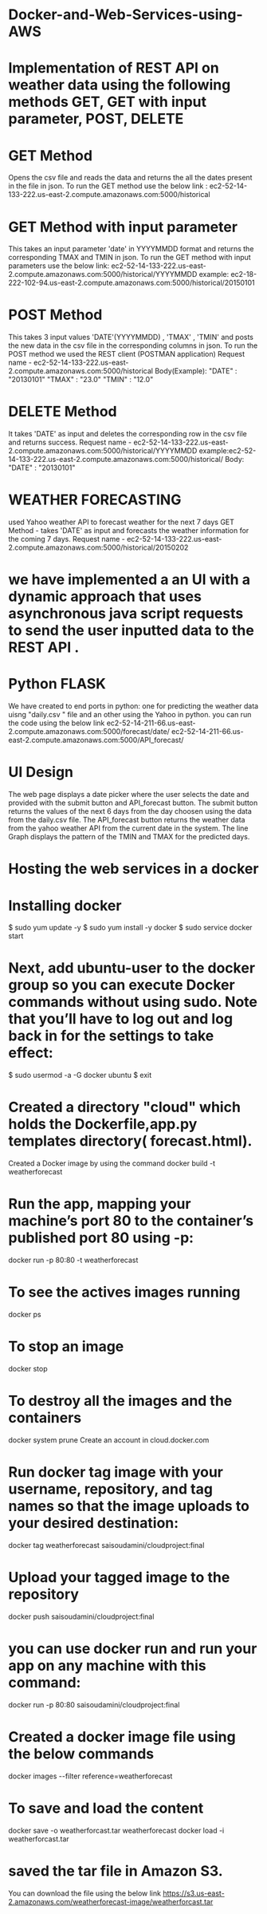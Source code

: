 # Docker-and-Web-Services-using-AWS
# Implementation of REST API on weather data using the following methods GET, GET with input parameter, POST, DELETE
# GET Method
Opens the csv file and reads the data and returns the all the dates present in the file in json. To run the GET method use the below link : ec2-52-14-133-222.us-east-2.compute.amazonaws.com:5000/historical
# GET Method with input parameter
This takes an input parameter 'date' in YYYYMMDD format and returns the corresponding TMAX and TMIN in json. To run the GET method with input parameters use the below link: ec2-52-14-133-222.us-east-2.compute.amazonaws.com:5000/historical/YYYYMMDD example: ec2-18-222-102-94.us-east-2.compute.amazonaws.com:5000/historical/20150101
# POST Method
This takes 3 input values 'DATE'(YYYYMMDD) , 'TMAX' , 'TMIN' and posts the new data in the csv file in the corresponding columns in json. To run the POST method we used the REST client (POSTMAN application) Request name - ec2-52-14-133-222.us-east-2.compute.amazonaws.com:5000/historical
Body(Example): "DATE" : "20130101" "TMAX" : "23.0" "TMIN" : "12.0"
# DELETE Method
It takes 'DATE' as input and deletes the corresponding row in the csv file and returns success. Request name - ec2-52-14-133-222.us-east-2.compute.amazonaws.com:5000/historical/YYYYMMDD example:ec2-52-14-133-222.us-east-2.compute.amazonaws.com:5000/historical/ Body: "DATE" : "20130101"
# WEATHER FORECASTING
used Yahoo weather API to forecast weather for the next 7 days GET Method - takes 'DATE' as input and forecasts the weather information for the coming 7 days. Request name - ec2-52-14-133-222.us-east-2.compute.amazonaws.com:5000/historical/20150202
# we have implemented a an UI  with a dynamic approach that uses asynchronous java script requests to send the user inputted data to the REST API .
# Python FLASK
We have created to end ports in python: one for predicting the weather data uisng "daily.csv " file and an other using the Yahoo in python. you can run the code using the below link ec2-52-14-211-66.us-east-2.compute.amazonaws.com:5000/forecast/date/ ec2-52-14-211-66.us-east-2.compute.amazonaws.com:5000/API_forecast/
# UI Design
The web page displays a date picker where the user selects the date and provided with the submit button and API_forecast button. The submit button returns the values of the next 6 days from the day choosen using the data from the daily.csv file. The API_forecast button returns the weather data from the yahoo weather API from the current date in the system. The line Graph displays the pattern of the TMIN and TMAX for the predicted days.
# Hosting the web services in a docker
# Installing docker
$ sudo yum update -y $ sudo yum install -y docker $ sudo service docker start
# Next, add ubuntu-user to the docker group so you can execute Docker commands without using sudo. Note that you’ll have to log out and log back in for the settings to take effect:
$ sudo usermod -a -G docker ubuntu
$ exit
# Created a directory "cloud" which holds the Dockerfile,app.py templates directory( forecast.html).
Created a Docker image by using the command
docker build -t weatherforecast
# Run the app, mapping your machine’s port 80 to the container’s published port 80 using -p:
docker run -p 80:80 -t weatherforecast
# To see the actives images running
docker ps
# To stop an image
docker stop <imageid>
# To destroy all the images and the containers
docker system prune
Create an account in cloud.docker.com
# Run docker tag image with your username, repository, and tag names so that the image uploads to your desired destination:
docker tag weatherforecast saisoudamini/cloudproject:final
# Upload your tagged image to the repository
docker push saisoudamini/cloudproject:final
# you can use docker run and run your app on any machine with this command:
docker run -p 80:80 saisoudamini/cloudproject:final
# Created a docker image file using the below commands
docker images --filter reference=weatherforecast
# To save and load the content
docker save -o weatherforcast.tar weatherforecast docker load -i weatherforcast.tar
# saved the tar file in Amazon S3.
You can download the file using the below link https://s3.us-east-2.amazonaws.com/weatherforecast-image/weatherforcast.tar
